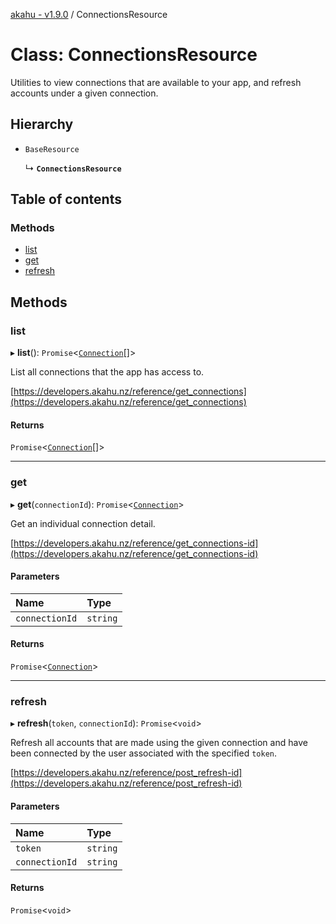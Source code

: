 [akahu - v1.9.0](../README.md) / ConnectionsResource

# Class: ConnectionsResource

Utilities to view connections that are available to your app, and refresh
accounts under a given connection.

## Hierarchy

- `BaseResource`

  ↳ **`ConnectionsResource`**

## Table of contents

### Methods

- [list](ConnectionsResource.md#list)
- [get](ConnectionsResource.md#get)
- [refresh](ConnectionsResource.md#refresh)

## Methods

### list

▸ **list**(): `Promise`<[`Connection`](../README.md#connection)[]\>

List all connections that the app has access to.

[https://developers.akahu.nz/reference/get_connections](https://developers.akahu.nz/reference/get_connections)

#### Returns

`Promise`<[`Connection`](../README.md#connection)[]\>

___

### get

▸ **get**(`connectionId`): `Promise`<[`Connection`](../README.md#connection)\>

Get an individual connection detail.

[https://developers.akahu.nz/reference/get_connections-id](https://developers.akahu.nz/reference/get_connections-id)

#### Parameters

| Name | Type |
| :------ | :------ |
| `connectionId` | `string` |

#### Returns

`Promise`<[`Connection`](../README.md#connection)\>

___

### refresh

▸ **refresh**(`token`, `connectionId`): `Promise`<`void`\>

Refresh all accounts that are made using the given connection and have been
connected by the user associated with the specified `token`.

[https://developers.akahu.nz/reference/post_refresh-id](https://developers.akahu.nz/reference/post_refresh-id)

#### Parameters

| Name | Type |
| :------ | :------ |
| `token` | `string` |
| `connectionId` | `string` |

#### Returns

`Promise`<`void`\>
